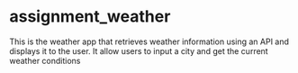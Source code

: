 # assignment_weather
This is the weather app that retrieves weather information using an API and displays it to the user. It allow users to input a city and get the current weather conditions
